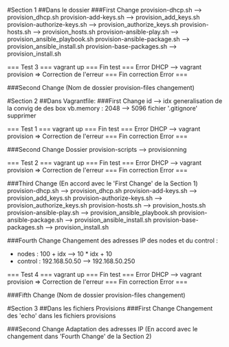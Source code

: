 #Section 1
##Dans le dossier
###First Change
provision-dhcp.sh --> provision_dhcp.sh
provision-add-keys.sh --> provision_add_keys.sh
provision-authorize-keys.sh --> provision_authorize_keys.sh
provision-hosts.sh --> provision_hosts.sh
provision-ansible-play.sh --> provision_ansible_playbook.sh
provision-ansible-package.sh --> provision_ansible_install.sh
provision-base-packages.sh --> provision_install.sh

=== Test 3 ===
vagrant up
=== Fin test === 
Error DHCP --> vagrant provision => Correction de l'erreur
=== Fin correction Error ===

###Second Change (Nom de dossier provision-files changement)


#Section 2
##Dans Vagrantfile:
###First Change
id --> idx
generalisation de la convig de des box
vb.memory : 2048 --> 5096
fichier '.gitignore' supprimer

=== Test 1 ===
vagrant up
=== Fin test === 
Error DHCP --> vagrant provision => Correction de l'erreur
=== Fin correction Error ===

###Second Change
Dossier provision-scripts --> provisionning

=== Test 2 ===
vagrant up
=== Fin test === 
Error DHCP --> vagrant provision => Correction de l'erreur
=== Fin correction Error ===

###Third Change (En accord avec le 'First Change' de la Section 1)
provision-dhcp.sh --> provision_dhcp.sh
provision-add-keys.sh --> provision_add_keys.sh
provision-authorize-keys.sh --> provision_authorize_keys.sh
provision-hosts.sh --> provision_hosts.sh
provision-ansible-play.sh --> provision_ansible_playbook.sh
provision-ansible-package.sh --> provision_ansible_install.sh
provision-base-packages.sh --> provision_install.sh

###Fourth Change
Changement des adresses IP des nodes et du control :
- nodes : 100 + idx --> 10 * idx + 10
- control : 192.168.50.50 --> 192.168.50.250

=== Test 4 ===
vagrant up
=== Fin test === 
Error DHCP --> vagrant provision => Correction de l'erreur
=== Fin correction Error ===

###Fifth Change (Nom de dossier provision-files changement)


#Section 3
##Dans les fichiers Provisions
###First Change
Changement des 'echo' dans les fichiers provisions

###Second Change
Adaptation des adresses IP (En accord avec le changement dans 'Fourth Change' de la Section 2)
